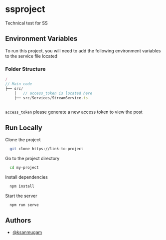 
# ssproject

Technical test for SS


## Environment Variables

To run this project, you will need to add the following environment variables to the service file located
### Folder Structure
```js
/
// Main code
├── src/    
    │   // access_token is located here
    ├── src/Services/StreamService.ts
               
```
`access_token` please generate a new access token to view the post




## Run Locally

Clone the project

```bash
  git clone https://link-to-project
```

Go to the project directory

```bash
  cd my-project
```

Install dependencies

```bash
  npm install
```

Start the server

```bash
  npm run serve
```


## Authors

- [@ksanmugam](https://www.github.com/ksanmugam)

